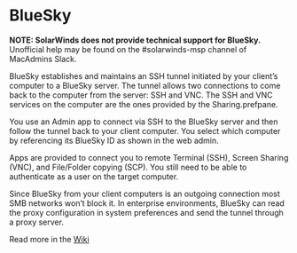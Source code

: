 # BlueSky
**NOTE: SolarWinds does not provide technical support for BlueSky.**  Unofficial help may be found on the #solarwinds-msp channel of MacAdmins Slack.

BlueSky establishes and maintains an SSH tunnel initiated by your client’s computer to a BlueSky server. The tunnel allows two connections to come back to the computer from the server: SSH and VNC. The SSH and VNC services on the computer are the ones provided by the Sharing.prefpane.

You use an Admin app to connect via SSH to the BlueSky server and then follow the tunnel back to your client computer. You select which computer by referencing its BlueSky ID as shown in the web admin.

Apps are provided to connect you to remote Terminal (SSH), Screen Sharing (VNC), and File/Folder copying (SCP). You still need to be able to authenticate as a user on the target computer.

Since BlueSky from your client computers is an outgoing connection most SMB networks won’t block it. In enterprise environments, BlueSky can read the proxy configuration in system preferences and send the tunnel through a proxy server.

Read more in the [Wiki](https://github.com/logicnow/BlueSky/wiki)
